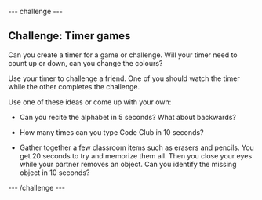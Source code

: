 --- challenge ---
## Challenge: Timer games

Can you create a timer for a game or challenge. Will your timer need to count up or down, can you change the colours?

Use your timer to challenge a friend. One of you should watch the timer while the other completes the challenge.

Use one of these ideas or come up with your own:

+ Can you recite the alphabet in 5 seconds? What about backwards?

+ How many times can you type Code Club in 10 seconds?

+ Gather together a few classroom items such as erasers and pencils. You get 20 seconds to try and memorize them all. Then you close your eyes while your partner removes an object. Can you identify the missing object in 10 seconds?


--- /challenge ---